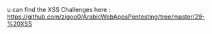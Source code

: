 u can find the XSS Challenges here : https://github.com/zigoo0/ArabicWebAppsPentesting/tree/master/29-%20XSS
